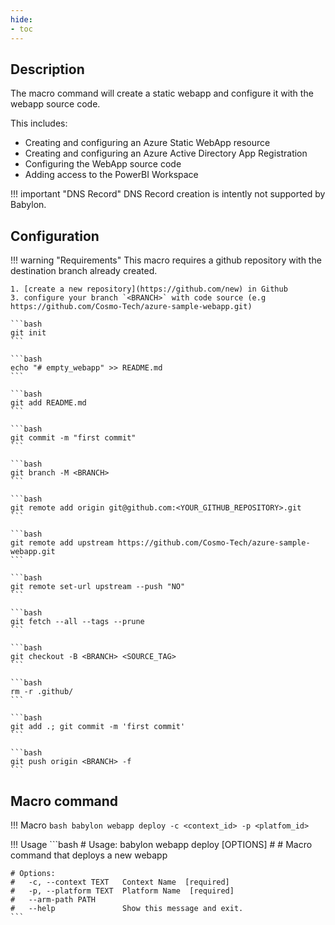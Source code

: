 ```yaml
---
hide:
- toc
---
```


## Description

The macro command will create a static webapp and configure it with the webapp source code.

This includes:

  - Creating and configuring an Azure Static WebApp resource
  - Creating and configuring an Azure Active Directory App Registration
  - Configuring the WebApp source code
  - Adding access to the PowerBI Workspace


!!! important "DNS Record"
    DNS Record creation is intently not supported by Babylon.  


## Configuration

!!! warning "Requirements"
    This macro requires a github repository with the destination branch already created.
    
    1. [create a new repository](https://github.com/new) in Github
    3. configure your branch `<BRANCH>` with code source (e.g https://github.com/Cosmo-Tech/azure-sample-webapp.git)
    
    ```bash
    git init
    ```

    ```bash
    echo "# empty_webapp" >> README.md
    ```
    
    ```bash
    git add README.md
    ```
    
    ```bash
    git commit -m "first commit"
    ```
    
    ```bash
    git branch -M <BRANCH>
    ```
    
    ```bash
    git remote add origin git@github.com:<YOUR_GITHUB_REPOSITORY>.git
    ```
    
    ```bash
    git remote add upstream https://github.com/Cosmo-Tech/azure-sample-webapp.git
    ```
    
    ```bash
    git remote set-url upstream --push "NO"
    ```
    
    ```bash
    git fetch --all --tags --prune
    ```
    
    ```bash
    git checkout -B <BRANCH> <SOURCE_TAG>
    ```
    
    ```bash
    rm -r .github/
    ```
    
    ```bash
    git add .; git commit -m 'first commit'
    ```
    
    ```bash
    git push origin <BRANCH> -f
    ```

## Macro command

!!! Macro
    ```bash
    babylon webapp deploy -c <context_id> -p <platfom_id> 
    ```

!!! Usage
    ```bash
    # Usage: babylon webapp deploy [OPTIONS]
    #
    #  Macro command that deploys a new webapp

    # Options:
    #   -c, --context TEXT   Context Name  [required]
    #   -p, --platform TEXT  Platform Name  [required]
    #   --arm-path PATH
    #   --help               Show this message and exit.
    ```
